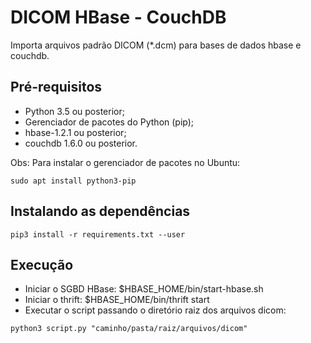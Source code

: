 # DICOM HBase - CouchDB
Importa arquivos padrão DICOM (*.dcm) para bases de dados hbase e couchdb.

## Pré-requisitos
- Python 3.5 ou posterior;
- Gerenciador de pacotes do Python (pip);
- hbase-1.2.1 ou posterior;
- couchdb 1.6.0 ou posterior.

Obs: Para instalar o gerenciador de pacotes no Ubuntu:

```sudo apt install python3-pip```

## Instalando as dependências
```pip3 install -r requirements.txt --user```

## Execução
- Iniciar o SGBD HBase: $HBASE_HOME/bin/start-hbase.sh
- Iniciar o thrift: $HBASE_HOME/bin/thrift start
- Executar o script passando o diretório raiz dos arquivos dicom:

```python3 script.py "caminho/pasta/raiz/arquivos/dicom"```
